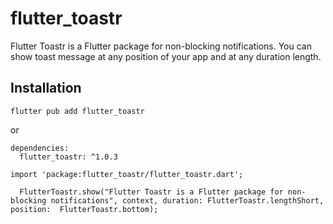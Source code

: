 # flutter_toastr

Flutter Toastr is a Flutter package for non-blocking notifications. You can show toast message at any position of your app and at any duration length.

## Installation

``` flutter pub add flutter_toastr ```

or


```
dependencies:
  flutter_toastr: ^1.0.3

```

```
import 'package:flutter_toastr/flutter_toastr.dart';

  FlutterToastr.show("Flutter Toastr is a Flutter package for non-blocking notifications", context, duration: FlutterToastr.lengthShort, position:  FlutterToastr.bottom);
```
